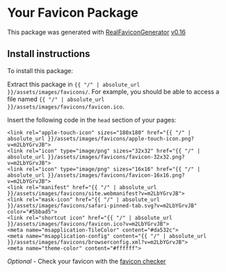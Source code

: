 ---
---
# Your Favicon Package

This package was generated with [RealFaviconGenerator](https://realfavicongenerator.net/) [v0.16](https://realfavicongenerator.net/change_log#v0.16)

## Install instructions

To install this package:

Extract this package in <code>{{ "/" | absolute_url }}/assets/images/favicons/</code>. For example, you should be able to access a file named <code>{{ "/" | absolute_url }}/assets/images/favicons/favicon.ico</code>.

Insert the following code in the `head` section of your pages:

    <link rel="apple-touch-icon" sizes="180x180" href="{{ "/" | absolute_url }}/assets/images/favicons/apple-touch-icon.png?v=m2LbYGrvJB">
    <link rel="icon" type="image/png" sizes="32x32" href="{{ "/" | absolute_url }}/assets/images/favicons/favicon-32x32.png?v=m2LbYGrvJB">
    <link rel="icon" type="image/png" sizes="16x16" href="{{ "/" | absolute_url }}/assets/images/favicons/favicon-16x16.png?v=m2LbYGrvJB">
    <link rel="manifest" href="{{ "/" | absolute_url }}/assets/images/favicons/site.webmanifest?v=m2LbYGrvJB">
    <link rel="mask-icon" href="{{ "/" | absolute_url }}/assets/images/favicons/safari-pinned-tab.svg?v=m2LbYGrvJB" color="#5bbad5">
    <link rel="shortcut icon" href="{{ "/" | absolute_url }}/assets/images/favicons/favicon.ico?v=m2LbYGrvJB">
    <meta name="msapplication-TileColor" content="#da532c">
    <meta name="msapplication-config" content="{{ "/" | absolute_url }}/assets/images/favicons/browserconfig.xml?v=m2LbYGrvJB">
    <meta name="theme-color" content="#ffffff">

*Optional* - Check your favicon with the [favicon checker](https://realfavicongenerator.net/favicon_checker)
